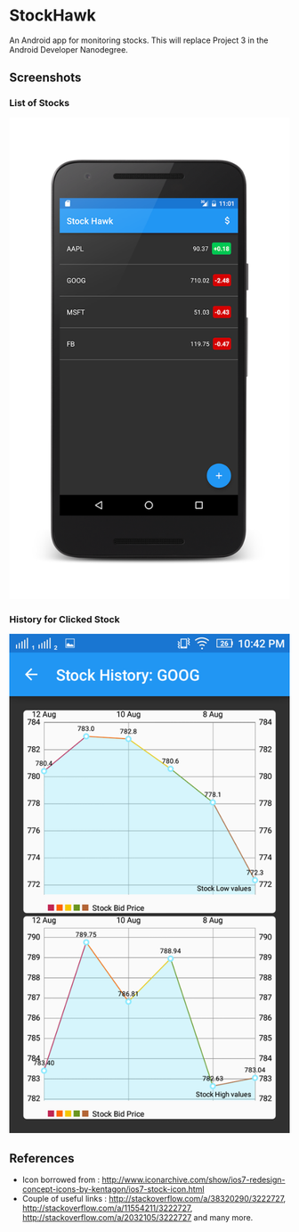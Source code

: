 # StockHawk
An Android app for monitoring stocks. This will replace Project 3 in the Android Developer Nanodegree.

Screenshots
-----------

### List of Stocks
![Listview](screenshots/stocklistview.png)

### History for Clicked Stock
![Detailed View](screenshots/stockhistory.png)

## References
- Icon borrowed from : http://www.iconarchive.com/show/ios7-redesign-concept-icons-by-kentagon/ios7-stock-icon.html
- Couple of useful links : http://stackoverflow.com/a/38320290/3222727, http://stackoverflow.com/a/11554211/3222727, http://stackoverflow.com/a/2032105/3222727 and many more.
